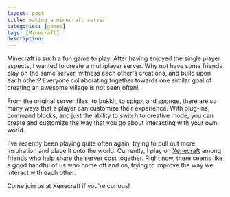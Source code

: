 ```yaml
---
layout: post
title: making a minecraft server
categories: [games]
tags: [Minecraft]
description: 
---
```


Minecraft is such a fun game to play. After having enjoyed the single player aspects, I wanted to create a multiplayer server. Why not have some friends play on the same server, witness each other's creations, and build upon each other? Everyone collaborating together towards one similar goal of creating an awesome village is not seen often! 

From the original server files, to bukkit, to spigot and sponge, there are so many ways that a player can customize their experience. With plug-ins, command blocks, and just the ability to switch to creative mode, you can create and customize the way that you go about interacting with your own world.

I've recently been playing quite often again, trying to pull out more inspiration and place it onto the world. Currently, I play on [Xenecraft](https://www.facebook.com/Xenecraft) among friends who help share the server cost together. Right now, there seems like a good handful of us who come off and on, trying to improve the way we interact with each other.

Come join us at Xenecraft if you're curious!